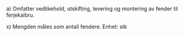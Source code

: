 a) Omfatter vedlikehold, utskifting, levering og montering av fender til ferjekaibru.

x) Mengden måles som antall fendere. Enhet: stk

